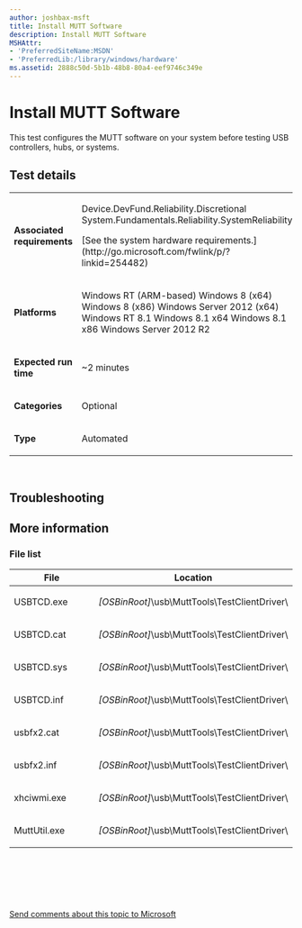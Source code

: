 ```yaml
---
author: joshbax-msft
title: Install MUTT Software
description: Install MUTT Software
MSHAttr:
- 'PreferredSiteName:MSDN'
- 'PreferredLib:/library/windows/hardware'
ms.assetid: 2888c50d-5b1b-48b8-80a4-eef9746c349e
---
```


# Install MUTT Software


This test configures the MUTT software on your system before testing USB controllers, hubs, or systems.

## Test details


<table>
<colgroup>
<col width="50%" />
<col width="50%" />
</colgroup>
<tbody>
<tr class="odd">
<td><p><strong>Associated requirements</strong></p></td>
<td><p>Device.DevFund.Reliability.Discretional System.Fundamentals.Reliability.SystemReliability</p>
<p>[See the system hardware requirements.](http://go.microsoft.com/fwlink/p/?linkid=254482)</p></td>
</tr>
<tr class="even">
<td><p><strong>Platforms</strong></p></td>
<td><p>Windows RT (ARM-based) Windows 8 (x64) Windows 8 (x86) Windows Server 2012 (x64) Windows RT 8.1 Windows 8.1 x64 Windows 8.1 x86 Windows Server 2012 R2</p></td>
</tr>
<tr class="odd">
<td><p><strong>Expected run time</strong></p></td>
<td><p>~2 minutes</p></td>
</tr>
<tr class="even">
<td><p><strong>Categories</strong></p></td>
<td><p>Optional</p></td>
</tr>
<tr class="odd">
<td><p><strong>Type</strong></p></td>
<td><p>Automated</p></td>
</tr>
</tbody>
</table>

 

## Troubleshooting


## More information


### File list

<table>
<colgroup>
<col width="50%" />
<col width="50%" />
</colgroup>
<thead>
<tr class="header">
<th>File</th>
<th>Location</th>
</tr>
</thead>
<tbody>
<tr class="odd">
<td><p>USBTCD.exe</p></td>
<td><p><em>[OSBinRoot]</em>\usb\MuttTools\TestClientDriver\</p></td>
</tr>
<tr class="even">
<td><p>USBTCD.cat</p></td>
<td><p><em>[OSBinRoot]</em>\usb\MuttTools\TestClientDriver\</p></td>
</tr>
<tr class="odd">
<td><p>USBTCD.sys</p></td>
<td><p><em>[OSBinRoot]</em>\usb\MuttTools\TestClientDriver\</p></td>
</tr>
<tr class="even">
<td><p>USBTCD.inf</p></td>
<td><p><em>[OSBinRoot]</em>\usb\MuttTools\TestClientDriver\</p></td>
</tr>
<tr class="odd">
<td><p>usbfx2.cat</p></td>
<td><p><em>[OSBinRoot]</em>\usb\MuttTools\TestClientDriver\</p></td>
</tr>
<tr class="even">
<td><p>usbfx2.inf</p></td>
<td><p><em>[OSBinRoot]</em>\usb\MuttTools\TestClientDriver\</p></td>
</tr>
<tr class="odd">
<td><p>xhciwmi.exe</p></td>
<td><p><em>[OSBinRoot]</em>\usb\MuttTools\TestClientDriver\</p></td>
</tr>
<tr class="even">
<td><p>MuttUtil.exe</p></td>
<td><p><em>[OSBinRoot]</em>\usb\MuttTools\TestClientDriver\</p></td>
</tr>
</tbody>
</table>

 

 

 

[Send comments about this topic to Microsoft](mailto:wsddocfb@microsoft.com?subject=Documentation%20feedback%20%5Bp_hck\p_hck%5D:%20Install%20MUTT%20Software%20%20RELEASE:%20%284/27/2016%29&body=%0A%0APRIVACY%20STATEMENT%0A%0AWe%20use%20your%20feedback%20to%20improve%20the%20documentation.%20We%20don't%20use%20your%20email%20address%20for%20any%20other%20purpose,%20and%20we'll%20remove%20your%20email%20address%20from%20our%20system%20after%20the%20issue%20that%20you're%20reporting%20is%20fixed.%20While%20we're%20working%20to%20fix%20this%20issue,%20we%20might%20send%20you%20an%20email%20message%20to%20ask%20for%20more%20info.%20Later,%20we%20might%20also%20send%20you%20an%20email%20message%20to%20let%20you%20know%20that%20we've%20addressed%20your%20feedback.%0A%0AFor%20more%20info%20about%20Microsoft's%20privacy%20policy,%20see%20http://privacy.microsoft.com/default.aspx. "Send comments about this topic to Microsoft")




